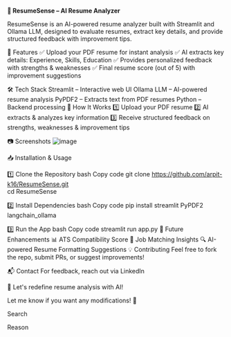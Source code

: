 **📄 ResumeSense – AI Resume Analyzer**

ResumeSense is an AI-powered resume analyzer built with Streamlit and Ollama LLM, designed to evaluate resumes, extract key details, and provide structured feedback with improvement tips.

🚀 Features
✅ Upload your PDF resume for instant analysis
✅ AI extracts key details: Experience, Skills, Education
✅ Provides personalized feedback with strengths & weaknesses
✅ Final resume score (out of 5) with improvement suggestions

🛠 Tech Stack
Streamlit – Interactive web UI
Ollama LLM – AI-powered resume analysis
PyPDF2 – Extracts text from PDF resumes
Python – Backend processing
📌 How It Works
1️⃣ Upload your PDF resume
2️⃣ AI extracts & analyzes key information
3️⃣ Receive structured feedback on strengths, weaknesses & improvement tips

📷 Screenshots
![image](https://github.com/user-attachments/assets/7ef52971-c0bd-405d-b9ff-3bea92868e4a)


📥 Installation & Usage

1️⃣ Clone the Repository
bash
Copy code
git clone https://github.com/arpit-k16/ResumeSense.git  
cd ResumeSense

2️⃣ Install Dependencies
bash
Copy code
pip install streamlit PyPDF2 langchain_ollama


3️⃣ Run the App
bash
Copy code
streamlit run app.py
🔮 Future Enhancements
📊 ATS Compatibility Score
🎯 Job Matching Insights
🔍 AI-powered Resume Formatting Suggestions
💡 Contributing
Feel free to fork the repo, submit PRs, or suggest improvements!

📬 Contact
For feedback, reach out via LinkedIn

🚀 Let's redefine resume analysis with AI!

Let me know if you want any modifications! 🚀









Search

Reason
